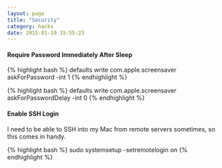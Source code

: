 ```yaml
---
layout: page
title: "Security"
category: hacks
date: 2015-01-19 15:55:23
---
```


#### Require Password Immediately After Sleep

{% highlight bash %}
defaults write com.apple.screensaver askForPassword -int 1
{% endhighlight %}

{% highlight bash %}
defaults write com.apple.screensaver askForPasswordDelay -int 0
{% endhighlight %}

#### Enable SSH Login

I need to be able to SSH into my Mac from remote servers sometimes, so this comes in handy.

{% highlight bash %}
sudo systemsetup -setremotelogin on
{% endhighlight %}

